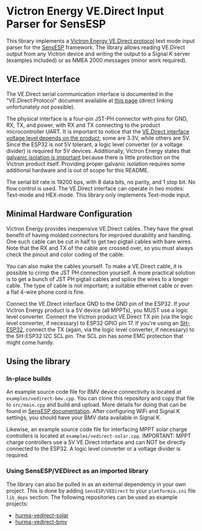 # Victron Energy VE.Direct Input Parser for SensESP

This library implements a [Victron Energy VE.Direct protocol](https://www.victronenergy.com/live/vedirect_protocol:faq) text mode input parser for
the [SensESP](https://signalk.org/SensESP/) framework.
The library allows reading VE.Direct output from any Victron device and writing the output to a Signal K server (examples included) or as NMEA 2000 messages (minor work required).

## VE.Direct Interface

The VE.Direct serial communication interface is documented in the "VE.Direct Protocol" document available at [this page](https://www.victronenergy.com/support-and-downloads/technical-information) (direct linking unfortunately not possible).

The physical interface is a four-pin JST-PH connector with pins for GND, RX, TX, and power, with RX and TX connecting to the product microcontroller UART.
It is important to notice that the [VE.Direct interface voltage level depends on the product](https://www.victronenergy.com/live/vedirect_protocol:faq#q4is_the_vedirect_interface_33_or_5v); some are 3.3V, while others are 5V.
Since the ESP32 is _not_ 5V tolerant, a logic level converter (or a voltage divider) is required for 5V devices.
Additionally, Victron Energy states that [galvanic isolation is important](https://www.victronenergy.com/live/vedirect_protocol:faq#introduction) because there is little protection on the Victron product itself.
Providing proper galvanic isolation requires some additional hardware and is out of scope for this README.

The serial bit rate is 19200 bps, with 8 data bits, no parity, and 1 stop bit.
No flow control is used.
The VE.Direct interface can operate in two modes: Text-mode and HEX-mode.
This library only implements Text-mode input.

## Minimal Hardware Configuration

Victron Energy provides inexpensive VE.Direct cables.
They have the great benefit of having molded connectors for improved durability and handling.
One such cable can be cut in half to get two pigtail cables with bare wires.
Note that the RX and TX of the cable are crossed over, so you must always check the pinout and color coding of the cable.

You can also make the cables yourself.
To make a VE.Direct cable, it is possible to crimp the JST PH connection yourself.
A more practical solution is to get a bunch of JST PH pigtail cables and splice the wires to a longer cable.
The type of cable is not important; a suitable ethernet cable or even a flat 4-wire phone cord is fine.

Connect the VE.Direct interface GND to the GND pin of the ESP32.
If your Victron Energy product is a 5V device (all MPPTs), you MUST use a logic level converter.
Connect the Victron product VE.Direct TX pin (via the logic level converter, if necessary) to ESP32 GPIO pin 17.
If you're using an [SH-ESP32](https://hatlabs.github.io/sh-esp32/), connect the TX (again, via the logic level converter, if necessary) to the SH-ESP32 I2C SCL pin.
The SCL pin has some EMC protection that might come handy.

## Using the library

### In-place builds

An example source code file for BMV device connectivity is located at `examples/vedirect-bmv.cpp`.
You can clone this repository and copy that file to `src/main.cpp` and build and upload.
More details for doing that can be found in [SensESP documentation](https://signalk.org/SensESP/pages/getting_started/). After configuring WiFi and Signal K settings, you should have your BMV data available in Signal K.

Likewise, an example source code file for interfacing MPPT solar charge controllers is located at `examples/vedirect-solar.cpp`.
IMPORTANT: MPPT charge controllers use a 5V VE.Direct interface and can NOT be directly connected to the ESP32.
A logic level converter or a voltage divider is required.

### Using SensESP/VEDirect as an imported library

The library can also be pulled in as an external dependency in your own project.
This is done by adding `SensESP/VEDirect` to your `platformio.ini` file `lib_deps` section.
The following repositories can be used as example projects:

- [hurma-vedirect-solar](https://github.com/mairas/hurma-vedirect-solar)
- [hurma-vedirect-bmv](https://github.com/mairas/hurma-vedirect-bmv)
